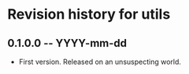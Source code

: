 # Revision history for utils

## 0.1.0.0 -- YYYY-mm-dd

* First version. Released on an unsuspecting world.
